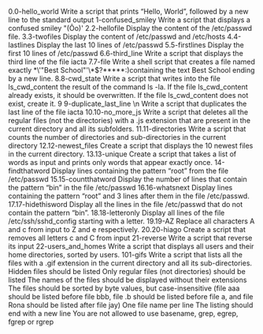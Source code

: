 0.0-hello_world
Write a script that prints “Hello, World”, followed by a new line to the standard output
1-confused_smiley
Write a script that displays a confused smiley "(Ôo)'
2.2-hellofile
Display the content of the /etc/passwd file.
3.3-twofiles
Display the content of /etc/passwd and /etc/hosts
4.4-lastlines
Display the last 10 lines of /etc/passwd
5.5-firstlines
Display the first 10 lines of /etc/passwd
6.6-third_line
Write a script that displays the third line of the file iacta 
7.7-file 
Write a shell script that creates a file named exactly \*\\'"Best School"\'\\*$\?\*\*\*\*\*:)containing the text Best School ending by a new line.
8.8-cwd_state 
Write a script that writes into the file ls_cwd_content the result of the command ls -la. If the file ls_cwd_content already exists, it should be overwritten. If the file ls_cwd_content does not exist, create it.
9 9-duplicate_last_line \n 
Write a script that duplicates the last line of the file iacta
10.10-no_more_js 
Write a script that deletes all the regular files (not the directories) with a .js extension that are present in the current directory and all its subfolders.
11.11-directories 
Write a script that counts the number of directories and sub-directories in the current directory
12.12-newest_files 
Create a script that displays the 10 newest files in the current directory.
13.13-unique Create a script that takes a list of words as input and prints only words that appear exactly once.
14-findthatword 
Display lines containing the pattern “root” from the file /etc/passwd
15.15-countthatword 
Display the number of lines that contain the pattern “bin” in the file /etc/passwd
16.16-whatsnext 
Display lines containing the pattern “root” and 3 lines after them in the file /etc/passwd.
17.17-hidethisword 
Display all the lines in the file /etc/passwd that do not contain the pattern “bin”.
18.18-letteronly 
Display all lines of the file /etc/ssh/sshd_config starting with a letter.
19.19-AZ 
Replace all characters A and c from input to Z and e respectively.
20.20-hiago 
Create a script that removes all letters c and C from input
21-reverse 
Write a script that reverse its input
22-users_and_homes 
Write a script that displays all users and their home directories, sorted by users.
101-gifs 
Write a script that lists all the files with a .gif extension in the current directory and all its sub-directories. 
Hidden files should be listed Only regular files (not directories) should be listed 
The names of the files should be displayed without their extensions 
The files should be sorted by byte values, but case-insensitive (file aaa should be listed before file bbb, file .b should be listed before file a, and file Rona should be listed after file jay) One file name per line 
The listing should end with a new line You are not allowed to use basename, grep, egrep, fgrep or rgrep
